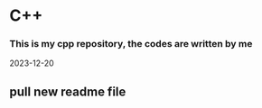 # C++
### This is my cpp repository, the codes are written by me 
 2023-12-20
 ## pull new readme file
